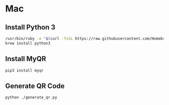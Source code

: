 # Mac

## Install Python 3

```bash
/usr/bin/ruby -e "$(curl -fsSL https://raw.githubusercontent.com/Homebrew/install/master/install)"
brew install python3
```

## Install MyQR

```bash
pip3 install myqr
```

## Generate QR Code

```bash
python ./generate_qr.py 
```
